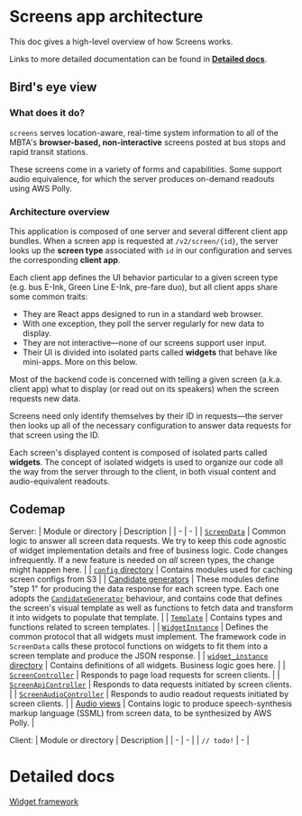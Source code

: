 # Screens app architecture

This doc gives a high-level overview of how Screens works.

Links to more detailed documentation can be found in [**Detailed docs**](#detailed-docs).

## Bird's eye view

### What does it do?

`screens` serves location-aware, real-time system information to all of the MBTA's **browser-based, non-interactive** screens posted at bus stops and rapid transit stations.

These screens come in a variety of forms and capabilities. Some support audio equivalence, for which the server produces on-demand readouts using AWS Polly.

### Architecture overview

This application is composed of one server and several different client app bundles. When a screen app is requested at `/v2/screen/{id}`, the server looks up the **screen type** associated with `id` in our configuration and serves the corresponding **client app**.

Each client app defines the UI behavior particular to a given screen type (e.g. bus E-Ink, Green Line E-Ink, pre-fare duo), but all client apps share some common traits:
- They are React apps designed to run in a standard web browser.
- With one exception, they poll the server regularly for new data to display.
- They are not interactive—none of our screens support user input.
- Their UI is divided into isolated parts called **widgets** that behave like mini-apps. More on this below.

Most of the backend code is concerned with telling a given screen (a.k.a. client app) what to display (or read out on its speakers) when the screen requests new data.

Screens need only identify themselves by their ID in requests—the server then looks up all of the necessary configuration to answer data requests for that screen using the ID.

Each screen's displayed content is composed of isolated parts called **widgets**. The concept of isolated widgets is used to organize our code all the way from the server through to the client, in both visual content and audio-equivalent readouts.

## Codemap

Server:
| Module or directory | Description |
| - | - |
| [`ScreenData`](/lib/screens/v2/screen_data.ex) | Common logic to answer all screen data requests. We try to keep this code agnostic of widget implementation details and free of business logic. Code changes infrequently. If a new feature is needed on _all_ screen types, the change might happen here. |
| [`config` directory](/lib/screens/config/) | Contains modules used for caching screen configs from S3 |
| [Candidate generators](/lib/screens/v2/candidate_generator/) | These modules define "step 1" for producing the data response for each screen type. Each one adopts the [`CandidateGenerator`](/lib/screens/v2/candidate_generator.ex) behaviour, and contains code that defines the screen's visual template as well as functions to fetch data and transform it into widgets to populate that template. |
| [`Template`](/lib/screens/v2/template.ex) | Contains types and functions related to screen templates.  |
| [`WidgetInstance`](/lib/screens/v2/widget_instance.ex) | Defines the common protocol that all widgets must implement. The framework code in `ScreenData` calls these protocol functions on widgets to fit them into a screen template and produce the JSON response. |
| [`widget_instance` directory](/lib/screens/v2/widget_instance/) | Contains definitions of all widgets. Business logic goes here. |
| [`ScreenController`](/lib/screens_web/controllers/v2/screen_controller.ex) | Responds to page load requests for screen clients. |
| [`ScreenApiController`](/lib/screens_web/controllers/v2/screen_api_controller.ex) | Responds to data requests initiated by screen clients. |
| [`ScreenAudioController`](/lib/screens_web/controllers/v2/audio_controller.ex) | Responds to audio readout requests initiated by screen clients. |
| [Audio views](/lib/screens_web/views/v2/audio/) | Contains logic to produce speech-synthesis markup language (SSML) from screen data, to be synthesized by AWS Polly. |

Client:
| Module or directory | Description |
| - | - |
| `// todo!` | - |


# Detailed docs

[Widget framework](/docs/architecture/widget_framework.md)
